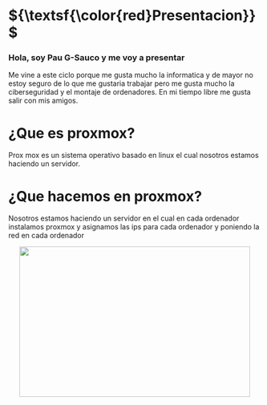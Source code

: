 # ${\textsf{\color{red}Presentacion}}$

### Hola, soy Pau G-Sauco y me voy a presentar

Me vine a este ciclo porque me gusta mucho la informatica y de mayor no estoy seguro de lo que me gustaria trabajar pero me gusta mucho la ciberseguridad y el montaje de ordenadores.
En mi tiempo libre me gusta salir con mis amigos.

# ¿Que es proxmox?

Prox mox es un sistema operativo basado en linux el cual nosotros estamos haciendo un servidor.

# ¿Que hacemos en proxmox?

Nosotros estamos haciendo un servidor en el cual en cada ordenador instalamos proxmox y asignamos las ips para cada ordenador y poniendo la red en cada ordenador

<p align="center">
  <img width="460" height="300" src= "![Proxmox](https://github.com/PauG-Sauco/PauG-Sauco/assets/158279215/5afc5bf0-d082-4520-9f64-0ce370d87e54)">
</p>
